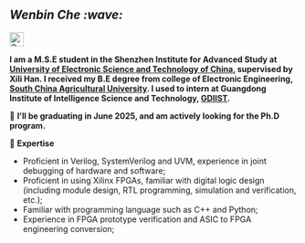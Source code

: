 <!-- Greeting -->
<h2><em> Wenbin Che :wave: </em></h2>

<p>
<a href="https://scholar.google.com/citations?user=0PbLvCEAAAAJ"><img src="https://img.shields.io/badge/Google%20Scholar-4285F4?style=flat-square&logo=google-scholar&logoColor=white" height="25px" alt="Google Scholar"></a>
</p>

**I am a M.S.E student in the Shenzhen Institute for Advanced Study at [University of Electronic Science and Technology of China](https://www.uestc.edu.cn/), supervised by Xili Han. I received my B.E degree from college of Electronic Engineering, [South China Agricultural University](https://www.scau.edu.cn/). I used to intern at Guangdong Institute of Intelligence Science and Technology, [GDIIST](https://www.gdiist.cn/).**

👯 **I'll be graduating in June 2025, and am actively looking for the Ph.D program.**

🔭 **Expertise**

- Proficient in Verilog, SystemVerilog and UVM, experience in joint debugging of hardware and software; 
- Proficient in using Xilinx FPGAs, familiar with digital logic design (including module design, RTL programming, simulation and verification, etc.);
- Familiar with programming language such as C++ and Python; 
- Experience in FPGA prototype verification and ASIC to FPGA engineering conversion;

<!--
**WBChe/WBChe** is a ✨ _special_ ✨ repository because its `README.md` (this file) appears on your GitHub profile.

Here are some ideas to get you started:

- 🔭 I’m currently working on ...
- 🌱 I’m currently learning ...
- 👯 I’m looking to collaborate on ...
- 🤔 I’m looking for help with ...
- 💬 Ask me about ...
- 📫 How to reach me: ...
- 😄 Pronouns: ...
- ⚡ Fun fact: ...
-->
